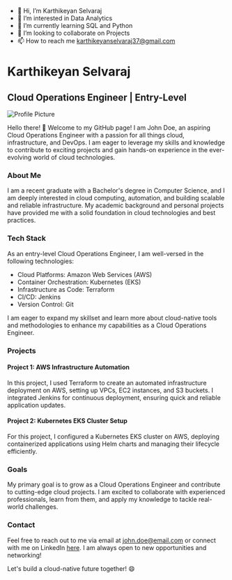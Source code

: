 - 👋 Hi, I’m Karthikeyan Selvaraj
- 👀 I’m interested in Data Analytics
- 🌱 I’m currently learning SQL and Python
- 💞️ I’m looking to collaborate on Projects
- 📫 How to reach me karthikeyanselvaraj37@gmail.com

<!---
karthi770/karthi770 is a ✨ special ✨ repository because its `README.md` (this file) appears on your GitHub profile.
You can click the Preview link to take a look at your changes.
--->

# Karthikeyan Selvaraj

## Cloud Operations Engineer | Entry-Level

![Profile Picture](profile_picture.jpg)

Hello there! 👋 Welcome to my GitHub page! I am John Doe, an aspiring Cloud Operations Engineer with a passion for all things cloud, infrastructure, and DevOps. I am eager to leverage my skills and knowledge to contribute to exciting projects and gain hands-on experience in the ever-evolving world of cloud technologies.

### About Me

I am a recent graduate with a Bachelor's degree in Computer Science, and I am deeply interested in cloud computing, automation, and building scalable and reliable infrastructure. My academic background and personal projects have provided me with a solid foundation in cloud technologies and best practices.

### Tech Stack

As an entry-level Cloud Operations Engineer, I am well-versed in the following technologies:

- Cloud Platforms: Amazon Web Services (AWS)
- Container Orchestration: Kubernetes (EKS)
- Infrastructure as Code: Terraform
- CI/CD: Jenkins
- Version Control: Git

I am eager to expand my skillset and learn more about cloud-native tools and methodologies to enhance my capabilities as a Cloud Operations Engineer.

### Projects

#### Project 1: AWS Infrastructure Automation

In this project, I used Terraform to create an automated infrastructure deployment on AWS, setting up VPCs, EC2 instances, and S3 buckets. I integrated Jenkins for continuous deployment, ensuring quick and reliable application updates.

#### Project 2: Kubernetes EKS Cluster Setup

For this project, I configured a Kubernetes EKS cluster on AWS, deploying containerized applications using Helm charts and managing their lifecycle efficiently.

### Goals

My primary goal is to grow as a Cloud Operations Engineer and contribute to cutting-edge cloud projects. I am excited to collaborate with experienced professionals, learn from them, and apply my knowledge to tackle real-world challenges.

### Contact

Feel free to reach out to me via email at john.doe@email.com or connect with me on LinkedIn [here](https://www.linkedin.com/in/johndoe/). I am always open to new opportunities and networking!

Let's build a cloud-native future together! 😄
